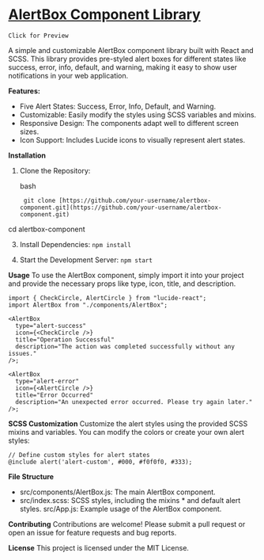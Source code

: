 # [AlertBox Component Library](https://basemamr.github.io/alert-component-project/)
`Click for Preview`


A simple and customizable AlertBox component library built with React and SCSS. This library provides pre-styled alert boxes for different states like success, error, info, default, and warning, making it easy to show user notifications in your web application.

**Features:**

* Five Alert States: Success, Error, Info, Default, and Warning.
* Customizable: Easily modify the styles using SCSS variables and mixins.
* Responsive Design: The components adapt well to different screen sizes.
* Icon Support: Includes Lucide icons to visually represent alert states.

**Installation**

1. Clone the Repository:

    bash
   
        git clone [https://github.com/your-username/alertbox-component.git](https://github.com/your-username/alertbox-component.git)
cd alertbox-component 

3. Install Dependencies:
`npm install`


4. Start the Development Server:
`npm start`


**Usage**
To use the AlertBox component, simply import it into your project and provide the necessary props like type, icon, title, and description.

    import { CheckCircle, AlertCircle } from "lucide-react";
    import AlertBox from "./components/AlertBox";

    <AlertBox 
      type="alert-success"
      icon={<CheckCircle />}
      title="Operation Successful"
      description="The action was completed successfully without any issues."
    />;

    <AlertBox 
      type="alert-error"
      icon={<AlertCircle />}
      title="Error Occurred"
      description="An unexpected error occurred. Please try again later."
    />; 


**SCSS Customization**
Customize the alert styles using the provided SCSS mixins and variables. You can modify the colors or create your own alert styles:

    // Define custom styles for alert states
    @include alert('alert-custom', #000, #f0f0f0, #333);


**File Structure**
* src/components/AlertBox.js: The main AlertBox component.
* src/index.scss: SCSS styles, including the mixins * and default alert styles.
src/App.js: Example usage of the AlertBox component.

**Contributing**
Contributions are welcome! Please submit a pull request or open an issue for feature requests and bug reports.

**License**
This project is licensed under the MIT License.

